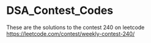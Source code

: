 # DSA_Contest_Codes
These are the solutions to the contest 240 on leetcode
https://leetcode.com/contest/weekly-contest-240/
